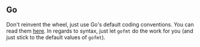 
## Go

Don't reinvent the wheel, just use Go's default coding conventions. You
can read them [here](https://golang.org/doc/effective_go.html). In regards to
syntax, just let `gofmt` do the work for you (and just stick to the default
values of `gofmt`).

